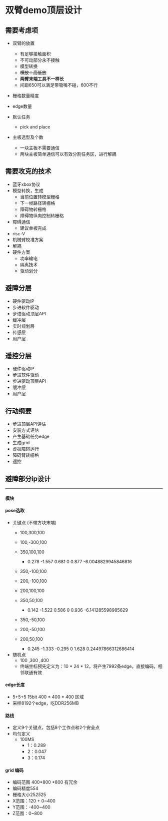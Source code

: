 # 双臂demo顶层设计

## 需要考虑项

* 双臂的放置
    - 有足够接触面积
    - 不可动部分永不接触
    - 模型转换
    - ~~横放：高低放~~
    - **两臂末端工具不一样长**
    - 间距650可以满足带吸嘴不碰，600不行
* 栅格数量精度
* edge数量
* 默认任务
    - pick and place

* 主板选型及个数
    - 一块主板不需要通信
    - 两块主板简单通信可以有效分割任务区，进行解耦





## 需要攻克的技术
* 蓝牙xbox协议
* 模型转换，生成
    - 当前位置转模型栅格
    - 下一帧路径转栅格
    - 障碍物转栅格
    - 障碍物纵向控制转栅格
* 障碍通信
    - 建议单板完成
* risc-V
* 机械臂校准方案
* 解耦
* 硬件方案
    - 功率输电
    - 隔离技术
    - 驱动划分

## 避障分层
* 硬件驱动IP
* 步进软件驱动
* 步进驱动顶层API
* 缓冲层
* 实时规划层
* 传感层
* 用户层

## 遥控分层
* 硬件驱动IP
* 步进软件驱动
* 步进驱动顶层API
* 缓冲层
* 用户层

## 行动纲要
* 步进顶层API评估
* 安装方式评估
* 产生基础任务edge
* 生成grid
* 虚拟障碍运行
* 障碍臂转栅格
* 遥控


## 避障部分ip设计
<!-- #### 设计原则
* ps-pl接口传送带宽尽可能小，减少处理器访存时间


--------------------
#### 接口

* 输入
    - 主机械臂姿态、轨迹
    - 预测时间范围
    - 遥控障碍机械臂姿态、（轨迹or自行预测）
    - 附加传送带速度，障碍物编码
* 输出
    - 主机械臂下一步决策
        + 保持轨迹
        + 调整轨迹速度
        + 撤销轨迹（如何撤销？新PRM结果？） -->

--------------------

#### 模块

<!-- 
* prm（PRM规划路径，在正常状况下绝对安全，发生意外入侵时不一定安全，非微调阶段使用）
    - 预先生成的姿态（pose），这些姿态后三关节可以先定义好，即随机采样终端位置，解IK
    - 根据代价在这些姿态中切换序列
    - 输入：当前位置，目标位置，障碍区域，预测时间范围
    - 输出：安全的路径序列
    - 1. 障碍区域时间扩展
        + 打拍遍历所有配置
        + 配置激活栅格
    - 2. 最近价值路径碰撞检测
        + 打拍遍历关节步进
        + 配置激活栅格
        + 栅格检测
    - 3. edge连成path
        + 价值计算，之前的硬件优化策略？

* 实时监控模块
    - 使用于意外入侵，除去prm最终ik微调阶段，需要实时调用
    - 输入：未来一段时间的路径（多拍输入）；当前障碍物的位置及相应预测时间
    - 输出：当前路径是否安全，可否加速调整，是否需要撤销
    - 1. 输入路径对应姿态（或逻辑）(大寄存器)
        + 打拍遍历关节步进
        + 配置激活栅格
    - 2. 障碍区域时间扩展（大寄存器）
        + 打拍遍历所有配置
        + 配置激活栅格
        + 直到碰撞或时间耗尽
            * 碰撞：拿到时间
            * 时间耗尽：安全
* 姿态时间预测路径范围
* 路径预测栅格
* 姿态转栅格
* 栅格并行碰撞检测


#### 资源
* 使用5：5：6 精度1.5cm
* 碰撞检测单元，可以不做那么大，多次打拍 -->


#### pose选取
* 关键点 (不带方块末端)
    - 100,300,100
    - 100,-300,100

    - 350,100,100
        + 0.278 -1.557 0.681 0 0.877 -6.0048829945846816
    - 350,-100,100
    - 200,-100,100
    - 200,100,100
    - 350,50,100
        + 0.142 -1.522 0.586 0 0.936 -6.141285598985629
    - 350,-50,100
    - 200,-50,100
    - 200,50,100
        + 0.245 -1.333 -0.295 0 1.628 0.24497866312686414
* 随机点
    - 100 ,300 ,400
    - 终端坐标预先定义为：10 * 24 * 12，将产生7992条edge，直接编码，相邻联通有效

#### edge长度
* 5+5+5 15bit 400 * 400 * 400 区域
* 采样8192个edge，吃DDR256MB


#### 路线
* 定义9个关键点，包括8个工作点和2个安全点
* 均匀定义
    - 100MS
        + 1：0.289
        + 2：0.047
        + 3：0.174

#### grid 编码
* 编码范围 400*800 *800 有冗余
* 编码精度5*5*4
* 栅格大小25*25*25
* X范围：120 + 0~400
* Y范围：-400~400
* Z范围：0~800

